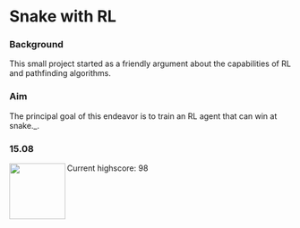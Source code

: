 # Snake with RL

### Background
This small project started as a friendly argument about the capabilities of RL and pathfinding algorithms. 

### Aim
The principal goal of this endeavor is to train an RL agent that can win at snake._.

### 15.08
<img align="left" width="100" height="100" src="https://github.com/tripnv/snake/blob/main/snake-august.gif">

Current highscore: 98
